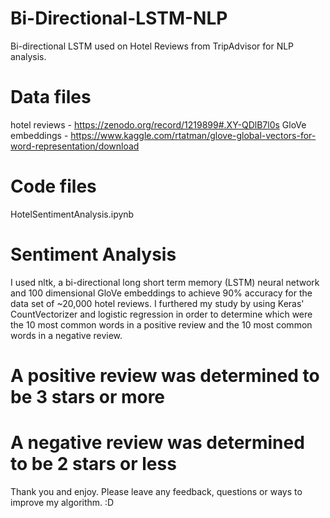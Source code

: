# Bi-Directional-LSTM-NLP
Bi-directional LSTM used on Hotel Reviews from TripAdvisor for NLP analysis.

# Data files
hotel reviews - https://zenodo.org/record/1219899#.XY-QDlB7l0s
GloVe embeddings - https://www.kaggle.com/rtatman/glove-global-vectors-for-word-representation/download

# Code files
HotelSentimentAnalysis.ipynb

# Sentiment Analysis
I used nltk, a bi-directional long short term memory (LSTM) neural network and 100 dimensional GloVe embeddings to achieve 90%
accuracy for the data set of ~20,000 hotel reviews. I furthered my study by using Keras' CountVectorizer and logistic 
regression in order to determine which were the 10 most common words in a positive review and the 10 most common words 
in a negative review. 

# A positive review was determined to be 3 stars or more
# A negative review was determined to be 2 stars or less

Thank you and enjoy. Please leave any feedback, questions or ways to improve my algorithm. :D
